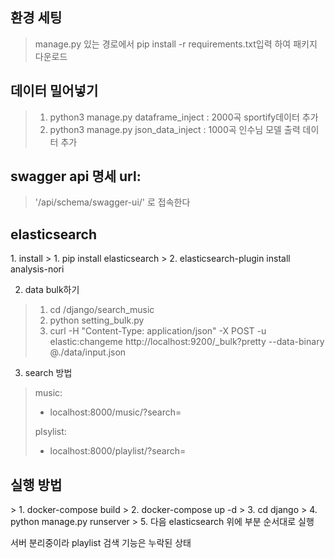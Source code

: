 <h2>환경 세팅</h2>

>manage.py 있는 경로에서  pip install -r requirements.txt입력 하여 패키지 다운로드

<h2>데이터 밀어넣기</h2>

>1. python3 manage.py dataframe_inject : 2000곡 sportify데이터 추가
>2. python3 manage.py json_data_inject : 1000곡 인수님 모델 출력 데이터 추가

<h2>swagger api 명세 url:</h2>

> '/api/schema/swagger-ui/' 로 접속한다

<h2>elasticsearch</h2>
1. install
> 1. pip install elasticsearch
> 2. elasticsearch-plugin install analysis-nori

2. data bulk하기
> 1. cd /django/search_music
> 2. python setting_bulk.py
>3. curl -H "Content-Type: application/json" -X POST -u elastic:changeme http://localhost:9200/_bulk\?pretty --data-binary @./data/input.json

3. search 방법
> music:
> - localhost:8000/music/?search=
> 
> plsylist:
> - localhost:8000/playlist/?search=
> 
 
<h2>실행 방법</h2>
> 1. docker-compose build
> 2. docker-compose up -d
> 3. cd django
> 4. python manage.py runserver
> 5. 다음 elasticsearch 위에 부분 순서대로 실행

서버 분리중이라 playlist 검색 기능은 누락된 상태